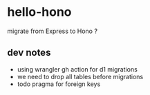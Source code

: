 # hello-hono
migrate from Express to Hono ?


## dev notes
- using wrangler gh action for d1 migrations 
- we need to drop all tables before migrations
- todo pragma for foreign keys

